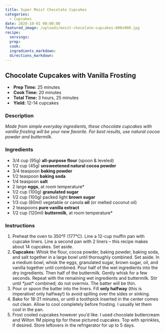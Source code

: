 ```yaml
---
title: Super Moist Chocolate Cupcakes
categories:
  - Cupcakes
date: 2020-10-01 00:00:00
featured_image: /uploads/moist-chocolate-cupcakes-600x900.jpg
recipe:
  servings:
  prep:
  cook:
  ingredients_markdown:
  directions_markdown:
---
```


## Chocolate Cupcakes with Vanilla Frosting

* **&nbsp;Prep Time:**&nbsp;25 minutes
* **&nbsp;Cook Time:**&nbsp;20 minutes
* **&nbsp;Total Time:**&nbsp;3 hours, 25 minutes
* **&nbsp;Yield:**&nbsp;12-14 cupcakes

### Description

*Made from simple everyday ingredients, these chocolate cupcakes with vanilla frosting will be your new favorite. For best results, use natural cocoa powder and buttermilk.*

### Ingredients

* 3/4 cup (95g)&nbsp;**all-purpose flour**&nbsp;(spoon & leveled)
* 1/2 cup (45g)&nbsp;**unsweetened natural cocoa powder**
* 3/4 teaspoon&nbsp;**baking powder**
* 1/2 teaspoon&nbsp;**baking soda**
* 1/4 teaspoon&nbsp;**salt**
* 2 large&nbsp;**eggs**, at room temperature\*
* 1/2 cup (100g)&nbsp;**granulated sugar**
* 1/2 cup (100g) packed light&nbsp;**brown sugar**
* 1/3 cup (80ml) vegetable or canola&nbsp;**oil**&nbsp;(or melted coconut oil)
* 2 teaspoons&nbsp;**pure vanilla extract**
* 1/2 cup (120ml)&nbsp;**buttermilk**, at room temperature\*

### Instructions

1. Preheat the oven to 350&deg;F (177&deg;C). Line a 12-cup muffin pan with cupcake liners. Line a second pan with 2 liners – this recipe makes about 14 cupcakes. Set aside.
2. **Cupcakes:**&nbsp;Whisk the flour, cocoa powder, baking powder, baking soda, and salt together in a large bowl until thoroughly combined. Set aside. In a medium bowl, whisk the eggs, granulated sugar, brown sugar, oil, and vanilla together until combined. Pour half of the wet ingredients into the dry ingredients. Then half of the buttermilk. Gently whisk for a few seconds. Repeat with the remaining wet ingredients and buttermilk. Stir until \*just\* combined; do not overmix. The batter will be thin.
3. Pour or spoon the batter into the liners. Fill&nbsp;**only halfway**&nbsp;(this is imperative\! only halfway\!) to avoid spilling over the sides or sinking.
4. Bake for 18-21 minutes, or until a toothpick inserted in the center comes out clean. Allow to cool completely before frosting. I usually let them cool in the pan.
5. Frost cooled cupcakes however you’d like. I used chocolate buttercream and Wilton 1M piping tip for these pictured cupcakes. Top with sprinkles, if desired. Store leftovers in the refrigerator for up to 5 days.